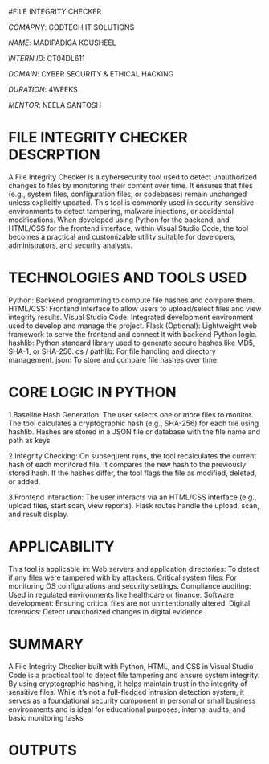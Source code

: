 #FILE INTEGRITY CHECKER

*COMAPNY*: CODTECH IT SOLUTIONS

*NAME*: MADIPADIGA KOUSHEEL

*INTERN ID*: CT04DL611

*DOMAIN*: CYBER SECURITY & ETHICAL HACKING

*DURATION*: 4WEEKS

*MENTOR*: NEELA SANTOSH 

# FILE INTEGRITY CHECKER DESCRPTION
A File Integrity Checker is a cybersecurity tool used to detect unauthorized changes to files by monitoring their content over time. 
It ensures that files (e.g., system files, configuration files, or codebases) remain unchanged unless explicitly updated.
This tool is commonly used in security-sensitive environments to detect tampering, malware injections, or accidental modifications.
When developed using Python for the backend, and HTML/CSS for the frontend interface, within Visual Studio Code, the tool becomes a 
practical and customizable utility suitable for developers, administrators, and security analysts.

# TECHNOLOGIES AND TOOLS USED 
Python: Backend programming to compute file hashes and compare them.
HTML/CSS: Frontend interface to allow users to upload/select files and view integrity results.
Visual Studio Code: Integrated development environment used to develop and manage the project.
Flask (Optional): Lightweight web framework to serve the frontend and connect it with backend Python logic.
hashlib: Python standard library used to generate secure hashes like MD5, SHA-1, or SHA-256.
os / pathlib: For file handling and directory management.
json: To store and compare file hashes over time.

# CORE LOGIC IN PYTHON 
1.Baseline Hash Generation:
The user selects one or more files to monitor.
The tool calculates a cryptographic hash (e.g., SHA-256) for each file using hashlib.
Hashes are stored in a JSON file or database with the file name and path as keys.

2.Integrity Checking:
On subsequent runs, the tool recalculates the current hash of each monitored file.
It compares the new hash to the previously stored hash.
If the hashes differ, the tool flags the file as modified, deleted, or added.

3.Frontend Interaction:
The user interacts via an HTML/CSS interface (e.g., upload files, start scan, view reports).
Flask routes handle the upload, scan, and result display.

# APPLICABILITY
This tool is applicable in:
Web servers and application directories: To detect if any files were tampered with by attackers.
Critical system files: For monitoring OS configurations and security settings.
Compliance auditing: Used in regulated environments like healthcare or finance.
Software development: Ensuring critical files are not unintentionally altered.
Digital forensics: Detect unauthorized changes in digital evidence.

# SUMMARY 
A File Integrity Checker built with Python, HTML, and CSS in Visual Studio Code is a practical tool to detect file tampering and ensure system integrity. 
By using cryptographic hashing, it helps maintain trust in the integrity of sensitive files. While it’s not a full-fledged intrusion detection system, 
it serves as a foundational security component in personal or small business environments and is ideal for educational purposes, internal audits, and basic monitoring tasks

# OUTPUTS


